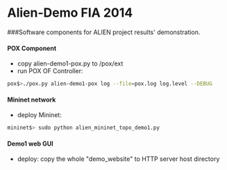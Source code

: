 Alien-Demo FIA 2014 
==========
###Software components for ALIEN project results' demonstration.

#### POX Component 
- copy alien-demo1-pox.py to /pox/ext
- run POX OF Controller: 
```bash
pox$>./pox.py alien-demo1-pox log --file=pox.log log.level --DEBUG
```

#### Mininet network 
- deploy Mininet: 
```bash
mininet$> sudo python alien_mininet_topo_demo1.py
```

#### Demo1 web GUI
- deploy: copy the whole "demo_website" to HTTP server host directory
